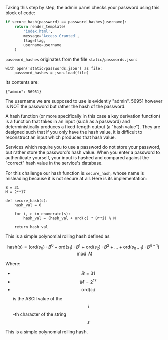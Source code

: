 Taking this step by step, the admin panel checks your password using this block of code:

```py
if secure_hash(password) == password_hashes[username]:
    return render_template(
        'index.html',
        message='Access Granted',
        flag=flag,
        username=username
    )
```

`password_hashes` originates from the file `static/passwords.json`:

```
with open('static/passwords.json') as file:
    password_hashes = json.load(file)
```

Its contents are:

```
{"admin": 56951}
```

The username we are supposed to use is evidently "admin". 56951 however is NOT the password but rather the hash of the password.

A hash function (or more specifically in this case a key derivation function) is a function that takes in an input (such as a password) and deterministically produces a fixed-length output (a "hash value"). They are designed such that if you only have the hash value, it is difficult to reconstruct an input which produces that hash value.

Services which require you to use a password do not store your password, but rather store the password's hash value. When you enter a password to authenticate yourself, your input is hashed and compared against the "correct" hash value in the service's database.

For this challenge our hash function is `secure_hash`, whose name is misleading because it is not secure at all. Here is its implementation:

```
B = 31
M = 2**17

def secure_hash(s):
    hash_val = 0

    for i, c in enumerate(s):
        hash_val = (hash_val + ord(c) * B**i) % M

    return hash_val
```

This is a simple polynomial rolling hash defined as

$$
\text{hash}(s) = (\text{ord}(s_0) \cdot B^0 + \text{ord}(s_1) \cdot B^1 + \text{ord}(s_2) \cdot B^2 + \ldots + \text{ord}(s_{n-1}) \cdot B^{n-1}) \mod M
$$

Where:
- $$ B = 31 $$
- $$ M = 2^{17} $$
- $$ \text{ord}(s_i) $$ is the ASCII value of the $$ i $$-th character of the string $$ s $$

This is a simple polynomial rolling hash.
